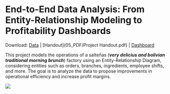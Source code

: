 # End-to-End Data Analysis: From Entity-Relationship Modeling to Profitability Dashboards

Download: [Data](00_ER_DATABASE_STRUCTURE/SALTEÑAS_FACTORY.png) | [Handout](05_PDF/Project Handout.pdf) | [Dashboard](https://public.tableau.com/views/salteas_factory/Home?:language=en-US&:sid=&:redirect=auth&:display_count=n&:origin=viz_share_link)

This project models the operations of a salteñas (***very delicius and bolivian traditional morning brunch***) factory using an Entity-Relationship Diagram, considering entities such as orders, branches, ingredients, employee shifts, and more. The goal is to analyze the data to propose improvements in operational efficiency and increase profit margins.




<img src="04_IMAGES/Salteñas.png"/>
